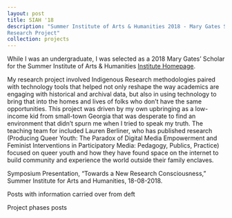 ```yaml
---
layout: post
title: SIAH '18
description: "Summer Institute of Arts & Humanities 2018 - Mary Gates Scholar
Research Project"
collection: projects
---
```


While I was an undergraduate, I was selected as a 2018 Mary Gates’ Scholar for the Summer Institute of Arts & Humanities [Institute Homepage](https://www.washington.edu/undergradresearch/siah/archive/2018-siah).

My research project involved Indigenous Research methodologies paired with technology tools that helped not only reshape the way academics are engaging with historical and archival data, but also in using technology to bring that into the homes and lives of folks who don’t have the same opportunities. This project was driven by my own upbringing as a low-income kid from small-town Georgia that was desperate to find an environment that didn’t spurn me when I tried to speak my truth. The teaching team for included Lauren Berliner, who has published research (Producing Queer Youth: The Paradox of Digital Media Empowerment and Feminist Interventions in Participatory Media: Pedagogy, Publics, Practice) focused on queer youth and how they have found space on the internet to build community and experience the world outside their family enclaves.

Symposium Presentation, “Towards a New Research Consciousness,” Summer Institute for Arts and Humanities, 18-08-2018.

Posts with information carried over from deft

Project phases posts
